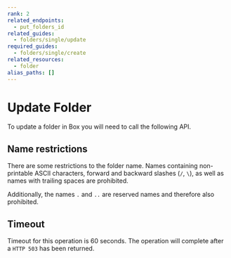 ```yaml
---
rank: 2
related_endpoints:
  - put_folders_id
related_guides:
  - folders/single/update
required_guides: 
  - folders/single/create
related_resources:
  - folder
alias_paths: []
---
```


# Update Folder

To update a folder in Box you will need to call the following API.

<Samples id='put_folders_id' />

## Name restrictions

There are some restrictions to the folder name. Names containing non-printable
ASCII characters, forward and backward slashes (`/`, `\`), as well as names
with trailing spaces are prohibited.

Additionally, the names `.` and `..` are reserved names and therefore
also prohibited.

## Timeout

Timeout for this operation is 60 seconds. The operation will complete
after a `HTTP 503` has been returned.
